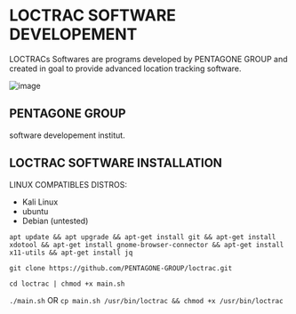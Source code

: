 # LOCTRAC SOFTWARE DEVELOPEMENT
LOCTRACs Softwares are programs developed by PENTAGONE GROUP 
and created in goal to provide advanced location tracking software.

![image](https://github.com/PENTAGONE-GROUP/loctrac/assets/142556460/916565d8-7494-486a-bab4-b3c63fdcbc69)


## PENTAGONE GROUP
software developement institut.

## LOCTRAC SOFTWARE INSTALLATION

LINUX COMPATIBLES DISTROS:
- Kali Linux
- ubuntu
- Debian (untested)

``
apt update && apt upgrade && apt-get install git && apt-get install xdotool && apt-get install gnome-browser-connector && apt-get install x11-utils && apt-get install jq
``

``
git clone https://github.com/PENTAGONE-GROUP/loctrac.git
``

``
cd loctrac | chmod +x main.sh
``

``
./main.sh
``
OR
``
cp main.sh /usr/bin/loctrac && chmod +x /usr/bin/loctrac
``
